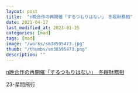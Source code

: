```yaml
---
layout: post
title:  "n晩合作の再開催「するつもりはない」　冬眠財務相"
date: 2021-04-17
last_modified_at: 2023-01-25
categories: [mad]
tags: [mad]
image: "/works/sm38595473.jpg"
thumb: "/thumbs/sm38595473.png"
description: ""
---
```


<script type="application/javascript" src="https://embed.nicovideo.jp/watch/sm38595473/script?w=640&h=360"></script><noscript><a href="https://www.nicovideo.jp/watch/sm38595473">n晩合作の再開催「するつもりはない」　冬眠財務相</a></noscript>

23-星間飛行